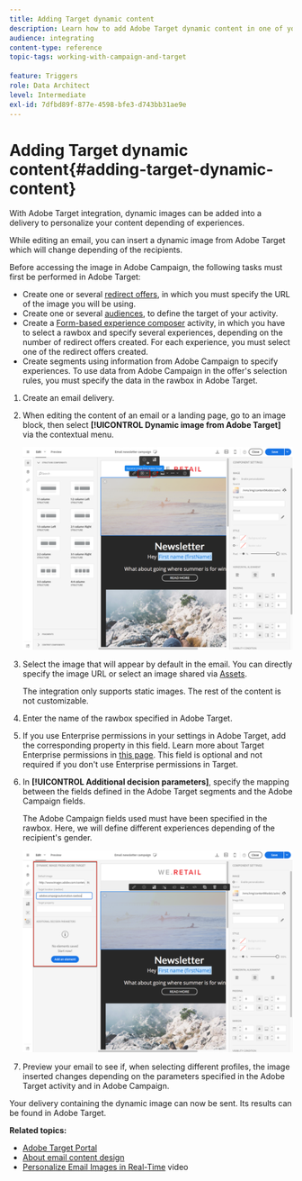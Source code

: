 ```yaml
---
title: Adding Target dynamic content
description: Learn how to add Adobe Target dynamic content in one of your Adobe Campaign delivery.
audience: integrating
content-type: reference
topic-tags: working-with-campaign-and-target

feature: Triggers
role: Data Architect
level: Intermediate
exl-id: 7dfbd89f-877e-4598-bfe3-d743bb31ae9e
---
```

# Adding Target dynamic content{#adding-target-dynamic-content}

With Adobe Target integration, dynamic images can be added into a delivery to personalize your content depending of experiences.

While editing an email, you can insert a dynamic image from Adobe Target which will change depending of the recipients.

Before accessing the image in Adobe Campaign, the following tasks must first be performed in Adobe Target:

* Create one or several [redirect offers](https://experienceleague.adobe.com/docs/target/using/experiences/offers/offer-redirect.html), in which you must specify the URL of the image you will be using.
* Create one or several [audiences](https://experienceleague.adobe.com/docs/target/using/audiences/create-audiences/audiences.html), to define the target of your activity.
* Create a [Form-based experience composer](https://experienceleague.adobe.com/docs/target/using/experiences/form-experience-composer.html) activity, in which you have to select a rawbox and specify several experiences, depending on the number of redirect offers created. For each experience, you must select one of the redirect offers created.
* Create segments using information from Adobe Campaign to specify experiences. To use data from Adobe Campaign in the offer's selection rules, you must specify the data in the rawbox in Adobe Target.

1. Create an email delivery.
1. When editing the content of an email or a landing page, go to an image block, then select **[!UICONTROL Dynamic image from Adobe Target]** via the contextual menu.

   ![](assets/tar_insert_dynamic_image.png)

1. Select the image that will appear by default in the email. You can directly specify the image URL or select an image shared via [Assets](../../integrating/using/working-with-campaign-and-assets-core-service.md).

   The integration only supports static images. The rest of the content is not customizable.

1. Enter the name of the rawbox specified in Adobe Target.
1. If you use Enterprise permissions in your settings in Adobe Target, add the corresponding property in this field. Learn more about Target Enterprise permissions in [this page](https://experienceleague.adobe.com/docs/target/using/administer/manage-users/enterprise/properties-overview.html). This field is optional and not required if you don't use Enterprise permissions in Target.
1. In **[!UICONTROL Additional decision parameters]**, specify the mapping between the fields defined in the Adobe Target segments and the Adobe Campaign fields.

   The Adobe Campaign fields used must have been specified in the rawbox. Here, we will define different experiences depending of the recipient's gender.

   ![](assets/tar_additional_decisionning_parameters.png)

1. Preview your email to see if, when selecting different profiles, the image inserted changes depending on the parameters specified in the Adobe Target activity and in Adobe Campaign.

Your delivery containing the dynamic image can now be sent. Its results can be found in Adobe Target.

**Related topics:**

* [Adobe Target Portal](https://experienceleague.adobe.com/docs/target/using/integrate/campaign-and-target.html)
* [About email content design](../../designing/using/designing-content-in-adobe-campaign.md)
* [Personalize Email Images in Real-Time](https://helpx.adobe.com/marketing-cloud/how-to/email-marketing.html) video
